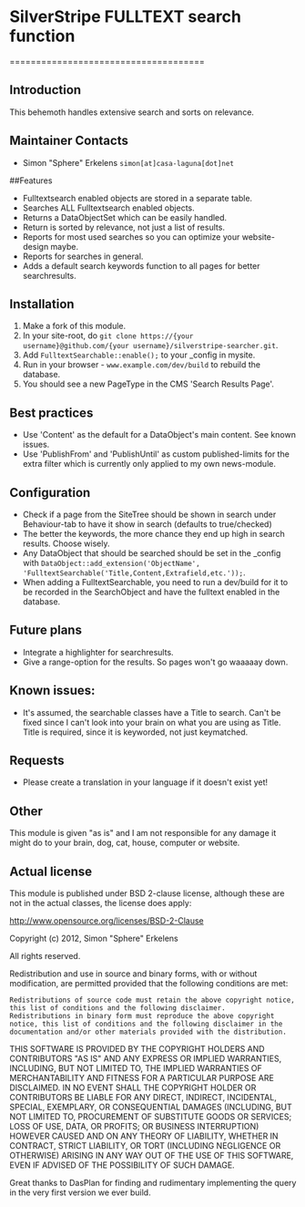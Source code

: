 # SilverStripe FULLTEXT search function
=====================================

## Introduction

This behemoth handles extensive search and sorts on relevance.

## Maintainer Contacts

* Simon "Sphere" Erkelens `simon[at]casa-laguna[dot]net`

##Features

* Fulltextsearch enabled objects are stored in a separate table.
* Searches ALL Fulltextsearch enabled objects.
* Returns a DataObjectSet which can be easily handled.
* Return is sorted by relevance, not just a list of results.
* Reports for most used searches so you can optimize your website-design maybe.
* Reports for searches in general.
* Adds a default search keywords function to all pages for better searchresults.

## Installation

 1.  Make a fork of this module.
 2.  In your site-root, do `git clone https://{your username}@github.com/{your username}/silverstripe-searcher.git`. 
 3.  Add `FulltextSearchable::enable();` to your _config in mysite. 
 4.  Run in your browser - `www.example.com/dev/build` to rebuild the database. 
 5.  You should see a new PageType in the CMS 'Search Results Page'.

## Best practices

* Use 'Content' as the default for a DataObject's main content. See known issues.
* Use 'PublishFrom' and 'PublishUntil' as custom published-limits for the extra filter which is currently only applied to my own news-module.

## Configuration

* Check if a page from the SiteTree should be shown in search under Behaviour-tab to have it show in search (defaults to true/checked)
* The better the keywords, the more chance they end up high in search results. Choose wisely.
* Any DataObject that should be searched should be set in the _config with `DataObject::add_extension('ObjectName', 'FulltextSearchable('Title,Content,Extrafield,etc.'));`.
* When adding a FulltextSearchable, you need to run a dev/build for it to be recorded in the SearchObject and have the fulltext enabled in the database.

## Future plans

* Integrate a highlighter for searchresults.
* Give a range-option for the results. So pages won't go waaaaay down.

## Known issues:

* It's assumed, the searchable classes have a Title to search. Can't be fixed since I can't look into your brain on what you are using as Title. Title is required, since it is keyworded, not just keymatched.

## Requests

* Please create a translation in your language if it doesn't exist yet!

## Other

This module is given "as is" and I am not responsible for any damage it might do to your brain, dog, cat, house, computer or website.

## Actual license

This module is published under BSD 2-clause license, although these are not in the actual classes, the license does apply:

http://www.opensource.org/licenses/BSD-2-Clause

Copyright (c) 2012, Simon "Sphere" Erkelens

All rights reserved.

Redistribution and use in source and binary forms, with or without modification, are permitted provided that the following conditions are met:

    Redistributions of source code must retain the above copyright notice, this list of conditions and the following disclaimer.
    Redistributions in binary form must reproduce the above copyright notice, this list of conditions and the following disclaimer in the documentation and/or other materials provided with the distribution.

THIS SOFTWARE IS PROVIDED BY THE COPYRIGHT HOLDERS AND CONTRIBUTORS "AS IS" AND ANY EXPRESS OR IMPLIED WARRANTIES, INCLUDING, BUT NOT LIMITED TO, THE IMPLIED WARRANTIES OF MERCHANTABILITY AND FITNESS FOR A PARTICULAR PURPOSE ARE DISCLAIMED. IN NO EVENT SHALL THE COPYRIGHT HOLDER OR CONTRIBUTORS BE LIABLE FOR ANY DIRECT, INDIRECT, INCIDENTAL, SPECIAL, EXEMPLARY, OR CONSEQUENTIAL DAMAGES (INCLUDING, BUT NOT LIMITED TO, PROCUREMENT OF SUBSTITUTE GOODS OR SERVICES; LOSS OF USE, DATA, OR PROFITS; OR BUSINESS INTERRUPTION) HOWEVER CAUSED AND ON ANY THEORY OF LIABILITY, WHETHER IN CONTRACT, STRICT LIABILITY, OR TORT (INCLUDING NEGLIGENCE OR OTHERWISE) ARISING IN ANY WAY OUT OF THE USE OF THIS SOFTWARE, EVEN IF ADVISED OF THE POSSIBILITY OF SUCH DAMAGE.

Great thanks to DasPlan for finding and rudimentary implementing the query in the very first version we ever build.
